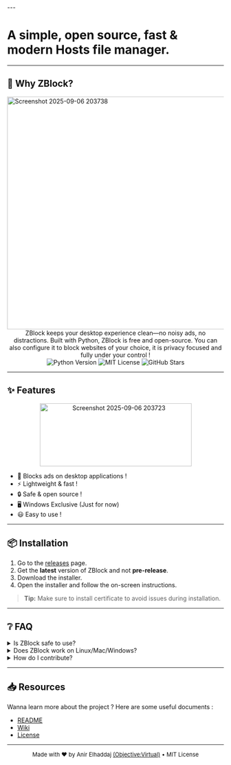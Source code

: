 <link rel="icon" type="image/png" href="https://github.com/ObjectiveVirtual/ZBlock/main/docs/logo.png">
<!-- ZBlock Modern Landing Page -->
<style>
:root {
  --bg: #fff;
  --fg: #111;
}
@media (prefers-color-scheme: dark) {
  :root {
    --bg: #111;
    --fg: #eee;
  }
}
body, html {
  background: var(--bg) !important;
  color: var(--fg) !important;
}
h1, h2, h3, h4, h5, h6, a { color: var(--fg) !important; }
</style>
---

# A simple, open source, fast & modern Hosts file manager.

---
## 🚀 Why ZBlock?
<img width="960" height="540" alt="Screenshot 2025-09-06 203738" src="https://github.com/user-attachments/assets/167c426d-ed2c-4e15-9c9d-f6e8485f7a27" />

<div align="center">
 ZBlock keeps your desktop experience clean—no noisy ads, no distractions. Built with Python, ZBlock is free and open-source.
 You can also configure it to block websites of your choice, it is privacy focused and fully under your control !
</div>

<div align="center">
  
  <img src="https://img.shields.io/badge/python-3.x-blue" alt="Python Version" />
  <img src="https://img.shields.io/badge/license-MIT-green" alt="MIT License" />
  <img src="https://img.shields.io/github/stars/ObjectiveVirtual/ZBlock?style=social" alt="GitHub Stars" />
</div>

---

## ✨ Features
<div align="center">
  <img width="353" height="146" alt="Screenshot 2025-09-06 203723" src="https://github.com/user-attachments/assets/1306c8b2-dfe0-4a8f-b22a-d5d16dac9b86" />
</div>

- 🚫 Blocks ads on desktop applications !
- ⚡ Lightweight & fast !
- 🔒 Safe & open source !
- 🖥️ Windows Exclusive (Just for now)
- 😃 Easy to use !

---

## 📦 Installation

1. Go to the [releases](https://github.com/ObjectiveVirtual/ZBlock/releases) page.
2. Get the **latest** version of ZBlock and not **pre-release**.
3. Download the installer.
4. Open the installer and follow the on-screen instructions.

> **Tip:** Make sure to install certificate to avoid issues during installation.

---

## ❔ FAQ

<details>
  <summary>Is ZBlock safe to use?</summary>
  Yes! ZBlock is open source and free. It respects your privacy and is fully under your control.
</details>
<details>
  <summary>Does ZBlock work on Linux/Mac/Windows?</summary>
  No. ZBlock is not cross-platform yet. A linux version is coming soon, but don't expect a version for MacOS.
</details>
<details>
  <summary>How do I contribute?</summary>
  Pull requests and feedback are welcome! Grab the source code here: https://github.com/ObjectiveVirtual/ZBlock/blob/main/ZBlock_windows.py, improve it, then start a pull request. You can also just open an issue with your suggestions.
</details>

---

## 📥 Resources
Wanna learn more about the project ? Here are some useful documents :
- [README](../README.md)
- [Wiki](https://github.com/ObjectiveVirtual/ZBlock/wiki)
- [License](../LICENSE)

---

<div align="center" style="font-size:small;">
  Made with ❤️ by Anir Elhaddaj <a href="https://github.com/ObjectiveVirtual">(Objective:Virtual)</a> • MIT License
</div>
